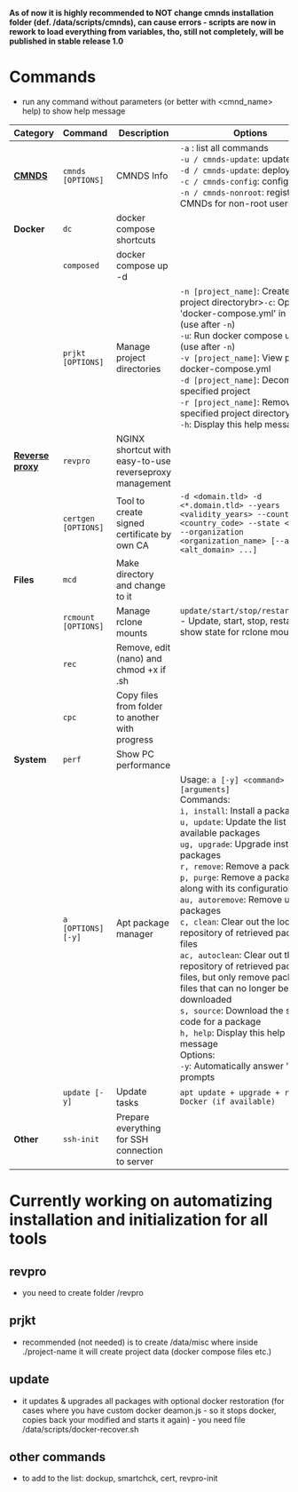 **As of now it is highly recommended to NOT change cmnds installation folder (def. /data/scripts/cmnds), can cause errors - scripts are now in rework to load everything from variables, tho, still not completely, will be published in stable release 1.0**

# Commands
- run any command without parameters (or better with <cmnd_name> help) to show help message

| Category      | Command              | Description                                       | Options                                                                                     |
|---------------|----------------------|---------------------------------------------------|--------------------------------------------------------------------------------------------|
| **<a href="./cmnds">CMNDS</a>**     | `cmnds [OPTIONS]`    | CMNDS Info                                        | `-a` : list all commands<br>`-u / cmnds-update`: update<br>`-d / cmnds-update`: deploy<br>`-c / cmnds-config`: config vars<br>`-n / cmnds-nonroot`: register CMNDs for non-root users                            |
| **Docker**    | `dc`         | docker compose shortcuts                      |                                                                                            |
|               | `composed`           | docker compose up -d                              |                                                                                            |
|               | `prjkt [OPTIONS]`    | Manage project directories                       | `-n [project_name]`: Create new project directorybr>`-c`: Open 'docker-compose.yml' in nano (use after `-n`)<br>`-u`: Run docker compose up -d (use after `-n`)<br>`-v [project_name]`: View project docker-compose.yml<br>`-d [project_name]`: Decompose specified project<br>`-r [project_name]`: Remove specified project directory<br>`-h`: Display this help message |
| **<a href="./revpro">Reverse proxy</a>**     | `revpro`                | NGINX shortcut with easy-to-use reverseproxy management                   |                                                                                            |
|               | `certgen [OPTIONS]`                | Tool to create signed certificate by own CA                |         `-d <domain.tld> -d <*.domain.tld> --years <validity_years> --country <country_code> --state <state> --organization <organization_name> [--alt <alt_domain> ...]`                                                                                   |
| **Files**     | `mcd`                | Make directory and change to it                   |                                                                                            |
|               | `rcmount [OPTIONS]`             | Manage rclone mounts                             | `update/start/stop/restart/state` - Update, start, stop, restart, or show state for rclone mounts |
|               | `rec`                | Remove, edit (nano) and chmod +x if .sh           |                                                                                            |
|               | `cpc`                | Copy files from folder to another with progress |                                                                                            |
|   **System**            | `perf`               | Show PC performance                              |                                                                                            |
|      | `a [OPTIONS] [-y]`                  | Apt package manager                               | Usage: `a [-y] <command> [arguments]`<br>Commands:<br>`i, install`: Install a package<br>`u, update`: Update the list of available packages<br>`ug, upgrade`: Upgrade installed packages<br>`r, remove`: Remove a package<br>`p, purge`: Remove a package along with its configuration files<br>`au, autoremove`: Remove unused packages<br>`c, clean`: Clear out the local repository of retrieved package files<br>`ac, autoclean`: Clear out the local repository of retrieved package files, but only remove package files that can no longer be downloaded<br>`s, source`: Download the source code for a package<br>`h, help`: Display this help message<br>Options:<br>`-y`: Automatically answer 'yes' to prompts |
|               | `update [-y]`             | Update tasks                                     | `apt update + upgrade + restore Docker (if available)`                                         |
|  **Other**    | `ssh-init`             | Prepare everything for SSH connection to server                                    |                                         |



# Currently working on automatizing installation and initialization for all tools
## revpro
- you need to create folder /revpro
## prjkt
- recommended (not needed) is to create /data/misc where inside ./project-name it will create project data (docker compose files etc.)
## update
- it updates & upgrades all packages with optional docker restoration (for cases where you have custom docker deamon.js - so it stops docker, copies back your modified and starts it again) - you need file /data/scripts/docker-recover.sh

## other commands
- to add to the list: dockup, smartchck, cert, revpro-init
